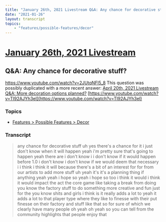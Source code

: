 ```yaml
---
title: "January 26th, 2021 Livestream Q&A: Any chance for decorative stuff?"
date: "2021-01-26"
layout: transcript
topics:
    - "features/possible-features/decor"
---
```

# [January 26th, 2021 Livestream](../2021-01-26.md)
## Q&A: Any chance for decorative stuff?
https://www.youtube.com/watch?v=2JUtqNFl5_8
This question was possibly duplicated with a more recent answer: [April 20th, 2021 Livestream Q&A: More decoration options planned?](./yt-TI92AJYh3eI.md) [https://www.youtube.com/watch?v=TI92AJYh3eI](https://www.youtube.com/watch?v=TI92AJYh3eI)


### Topics
* [Features > Possible Features > Decor](../topics/features/possible-features/decor.md)

### Transcript

> any chance for decorative stuff uh yes there's a chance for it i just don't know when it will happen yeah i'm pretty sure that's going to happen yeah there are i don't know i i don't know if it would happen before 1.0 i don't know i don't know if we would deem that necessary i i think i think it will because there's a bit of an interest for for from our artists to add more stuff uh yeah it's it's a planning thing if anything yeah yeah i hope so yeah i hope so too i think it would i think it would impact the act the core game like taking a break from doing you know the factory stuff to do something more creative and fun just for the you know shits and girls i think is it really adds a lot to yeah it adds a lot to that player type where they like to finesse with their put finesse on their factory and stuff like that so for sure of which we clearly have many people oh yeah oh yeah so you can tell from the community highlights that people enjoy that
